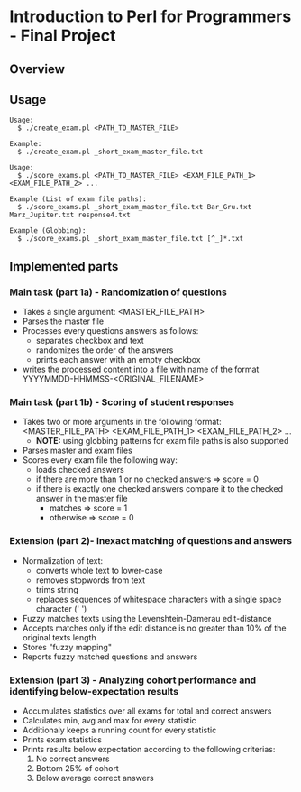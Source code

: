 # Introduction to Perl for Programmers - Final Project

## Overview

## Usage

```shell
Usage:
  $ ./create_exam.pl <PATH_TO_MASTER_FILE>

Example:
  $ ./create_exam.pl _short_exam_master_file.txt
```

```shell
Usage:
  $ ./score_exams.pl <PATH_TO_MASTER_FILE> <EXAM_FILE_PATH_1> <EXAM_FILE_PATH_2> ...

Example (List of exam file paths):
  $ ./score_exams.pl _short_exam_master_file.txt Bar_Gru.txt Marz_Jupiter.txt response4.txt

Example (Globbing):
  $ ./score_exams.pl _short_exam_master_file.txt [^_]*.txt
```

## Implemented parts

### Main task (part 1a) - Randomization of questions

- Takes a single argument: <MASTER_FILE_PATH>
- Parses the master file
- Processes every questions answers as follows:
    - separates checkbox and text
    - randomizes the order of the answers
    - prints each answer with an empty checkbox
- writes the processed content into a file with name of the format YYYYMMDD-HHMMSS-<ORIGINAL_FILENAME>

### Main task (part 1b) - Scoring of student responses

- Takes two or more arguments in the following format: <MASTER_FILE_PATH> <EXAM_FILE_PATH_1> <EXAM_FILE_PATH_2> ...
  - **NOTE:** using globbing patterns for exam file paths is also supported
- Parses master and exam files
- Scores every exam file the following way:
    - loads checked answers
    - if there are more than 1 or no checked answers => score = 0
    - if there is exactly one checked answers compare it to the checked answer in the master file
        - matches => score = 1
        - otherwise => score = 0

### Extension (part 2)- Inexact matching of questions and answers

- Normalization of text:
  - converts whole text to lower-case
  - removes stopwords from text
  - trims string
  - replaces sequences of whitespace characters with a single space character (' ')
- Fuzzy matches texts using the Levenshtein-Damerau edit-distance
- Accepts matches only if the edit distance is no greater than 10% of the original texts length
- Stores "fuzzy mapping"
- Reports fuzzy matched questions and answers

### Extension (part 3) - Analyzing cohort performance and identifying below-expectation results

- Accumulates statistics over all exams for total and correct answers
- Calculates min, avg and max for every statistic
- Additionaly keeps a running count for every statistic
- Prints exam statistics
- Prints results below expectation according to the following criterias:
  1. No correct answers
  2. Bottom 25% of cohort
  3. Below average correct answers